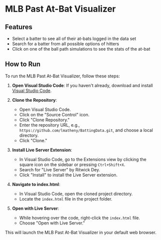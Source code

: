 # MLB Past At-Bat Visualizer


## Features

   - Select a batter to see all of their at-bats logged in the data set
   - Search for a batter from all possible options of hitters
   - Click on one of the ball path simulations to see the stats of the at-bat

## How to Run

To run the MLB Past At-Bat Visualizer, follow these steps:

1. **Open Visual Studio Code**: If you haven't already, download and install [Visual Studio Code](https://code.visualstudio.com/).

2. **Clone the Repository**:
   - Open Visual Studio Code.
   - Click on the "Source Control" icon.
   - Click "Clone Repository."
   - Enter the repository URL, e.g., `https://github.com/lmatheny/BattingData.git`, and choose a local directory.
   - Click "Clone."

3. **Install Live Server Extension**:
   - In Visual Studio Code, go to the Extensions view by clicking the square icon on the sidebar or pressing `Ctrl+Shift+X`.
   - Search for "Live Server" by Ritwick Dey.
   - Click "Install" to install the Live Server extension.

4. **Navigate to index.html**:
   - In Visual Studio Code, open the cloned project directory.
   - Locate the `index.html` file in the project folder.

5. **Open with Live Server**:
   - While hovering over the code, right-click the `index.html` file.
   - Choose "Open with Live Server."

This will launch the MLB Past At-Bat Visualizer in your default web browser.

